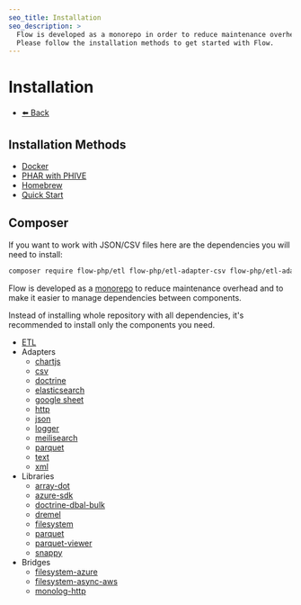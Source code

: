 ```yaml
---
seo_title: Installation
seo_description: >
  Flow is developed as a monorepo in order to reduce maintenance overhead and to make it easier to manage dependencies between components.
  Please follow the installation methods to get started with Flow.
---
```


# Installation

- [⬅️️ Back](introduction.md)

## Installation Methods 

- [Docker](installation/docker.md)
- [PHAR with PHIVE](installation/phive.md)
- [Homebrew](installation/homebrew.md)
- [Quick Start](quick-start.md)

## Composer

If you want to work with JSON/CSV files here are the dependencies you will need to install:

```bash
composer require flow-php/etl flow-php/etl-adapter-csv flow-php/etl-adapter-json
```

Flow is developed as a [monorepo](https://tomasvotruba.com/blog/2019/10/28/all-you-always-wanted-to-know-about-monorepo-but-were-afraid-to-ask/) to reduce maintenance overhead and to make it easier to manage dependencies between components. 

Instead of installing whole repository with all dependencies, it's recommended to install only the components you need.

- [ETL](components/core/core.md)
- Adapters
    - [chartjs](components/adapters/chartjs.md)
    - [csv](components/adapters/csv.md)
    - [doctrine](components/adapters/doctrine.md)
    - [elasticsearch](components/adapters/elasticsearch.md)
    - [google sheet](components/adapters/google-sheet.md)
    - [http](components/adapters/http.md)
    - [json](components/adapters/json.md)
    - [logger](components/adapters/logger.md)
    - [meilisearch](components/adapters/meilisearch.md)
    - [parquet](components/adapters/parquet.md)
    - [text](components/adapters/text.md)
    - [xml](components/adapters/xml.md)
- Libraries
    - [array-dot](components/libs/array-dot.md)
    - [azure-sdk](components/libs/azure-sdk.md)
    - [doctrine-dbal-bulk](components/libs/doctrine-dbal-bulk.md)
    - [dremel](components/libs/dremel.md)
    - [filesystem](components/libs/filesystem.md)
    - [parquet](components/libs/parquet.md)
    - [parquet-viewer](components/libs/parquet-viewer.md)
    - [snappy](components/libs/snappy.md)
- Bridges
    - [filesystem-azure](components/bridges/filesystem-azure-bridge.md)
    - [filesystem-async-aws](components/bridges/filesystem-async-aws-bridge.md) 
    - [monolog-http](components/bridges/monolog-http-bridge.md) 

